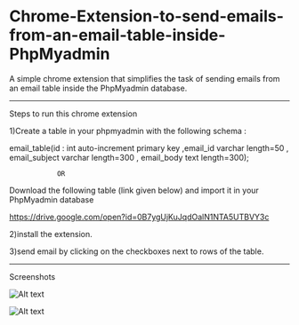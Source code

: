 # Chrome-Extension-to-send-emails-from-an-email-table-inside-PhpMyadmin

A simple chrome extension that simplifies the task of sending emails from an email table inside the PhpMyadmin database.
************************************************************************************************************************
Steps to run this chrome extension

1)Create a table in your phpmyadmin with the following schema :

email_table(id : int auto-increment primary key ,email_id varchar length=50 , email_subject varchar length=300 , email_body text length=300);

				OR

Download the following table (link given below) and import it in your PhpMyadmin database

https://drive.google.com/open?id=0B7ygUjKuJqdOalN1NTA5UTBVY3c

2)install the extension.

3)send email by clicking on the checkboxes next to rows of the table.

*************************************************************************************************************************

Screenshots

![Alt text](Chrome-Extension-to-send-emails-from-an-email-table-inside-PhpMyadmin/screenshot1.png?raw=true "Screenshot1")

![Alt text](Chrome-Extension-to-send-emails-from-an-email-table-inside-PhpMyadmin/screenshot2.png?raw=true "Screenshot2")
